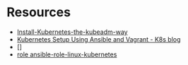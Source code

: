# Resources

* [Install-Kubernetes-the-kubeadm-way](https://github.com/kodekloudhub/certified-kubernetes-administrator-course)
* [Kubernetes Setup Using Ansible and Vagrant - K8s blog](https://kubernetes.io/blog/2019/03/15/kubernetes-setup-using-ansible-and-vagrant/)
* []
* [role ansible-role-linux-kubernetes](https://github.com/garutilorenzo/ansible-role-linux-kubernetes)
